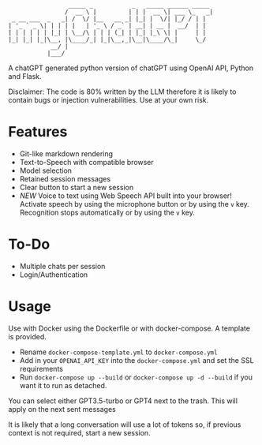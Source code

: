 ```
                 _____ _           _   _____ ______ _____ 
                /  __ \ |         | | |  __ \| ___ \_   _|
 _ __ ___  _   _| /  \/ |__   __ _| |_| |  \/| |_/ / | |  
| '_ ` _ \| | | | |   | '_ \ / _` | __| | __ |  __/  | |  
| | | | | | |_| | \__/\ | | | (_| | |_| |_\ \| |     | |  
|_| |_| |_|\__, |\____/_| |_|\__,_|\__|\____/\_|     \_/  
            __/ |                                         
           |___/                                         
```

A chatGPT generated python version of chatGPT using OpenAI API, Python and Flask.

Disclaimer: The code is 80% written by the LLM therefore it is likely to contain bugs or injection vulnerabilities. Use at your own risk.

# Features
- Git-like markdown rendering
- Text-to-Speech with compatible browser
- Model selection
- Retained session messages 
- Clear button to start a new session
- *NEW* Voice to text using Web Speech API built into your browser! Activate speech by using the microphone button or by using the `v` key. Recognition stops automatically or by using the `v` key.

# To-Do
- Multiple chats per session
- Login/Authentication

# Usage
Use with Docker using the Dockerfile or with docker-compose. A template is provided.
- Rename `docker-compose-template.yml` to `docker-compose.yml`
- Add in your `OPENAI_API_KEY` into the `docker-compose.yml` and set the SSL requirements
- Run `docker-compose up --build` or `docker-compose up -d --build` if you want it to run as detached.

You can select either GPT3.5-turbo or GPT4 next to the trash. This will apply on the next sent messages

It is likely that a long conversation will use a lot of tokens so, if previous context is not required, start a new session.